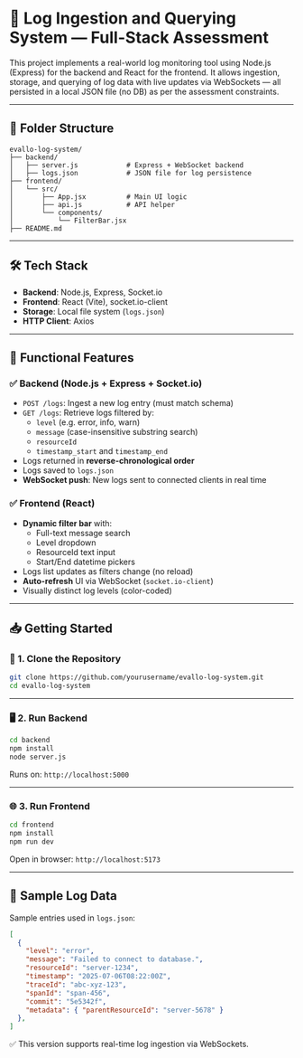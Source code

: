 
# 🚀 Log Ingestion and Querying System — Full-Stack Assessment

This project implements a real-world log monitoring tool using Node.js (Express) for the backend and React for the frontend. It allows ingestion, storage, and querying of log data with live updates via WebSockets — all persisted in a local JSON file (no DB) as per the assessment constraints.

---

## 📁 Folder Structure

```
evallo-log-system/
├── backend/
│   ├── server.js            # Express + WebSocket backend
│   ├── logs.json            # JSON file for log persistence
├── frontend/
│   └── src/
│       ├── App.jsx          # Main UI logic
│       ├── api.js           # API helper
│       └── components/
│           └── FilterBar.jsx
├── README.md
```

---

## 🛠 Tech Stack

- **Backend**: Node.js, Express, Socket.io
- **Frontend**: React (Vite), socket.io-client
- **Storage**: Local file system (`logs.json`)
- **HTTP Client**: Axios

---

## 🧪 Functional Features

### ✅ Backend (Node.js + Express + Socket.io)

- `POST /logs`: Ingest a new log entry (must match schema)
- `GET /logs`: Retrieve logs filtered by:
  - `level` (e.g. error, info, warn)
  - `message` (case-insensitive substring search)
  - `resourceId`
  - `timestamp_start` and `timestamp_end`
- Logs returned in **reverse-chronological order**
- Logs saved to `logs.json`
- **WebSocket push**: New logs sent to connected clients in real time

### ✅ Frontend (React)

- **Dynamic filter bar** with:
  - Full-text message search
  - Level dropdown
  - ResourceId text input
  - Start/End datetime pickers
- Logs list updates as filters change (no reload)
- **Auto-refresh** UI via WebSocket (`socket.io-client`)
- Visually distinct log levels (color-coded)

---

## 📥 Getting Started

### 🔧 1. Clone the Repository

```bash
git clone https://github.com/yourusername/evallo-log-system.git
cd evallo-log-system
```

---

### 🖥️ 2. Run Backend

```bash
cd backend
npm install
node server.js
```

Runs on: `http://localhost:5000`

---

### 🌐 3. Run Frontend

```bash
cd frontend
npm install
npm run dev
```

Open in browser: `http://localhost:5173`

---

## 📂 Sample Log Data

Sample entries used in `logs.json`:

```json
[
  {
    "level": "error",
    "message": "Failed to connect to database.",
    "resourceId": "server-1234",
    "timestamp": "2025-07-06T08:22:00Z",
    "traceId": "abc-xyz-123",
    "spanId": "span-456",
    "commit": "5e5342f",
    "metadata": { "parentResourceId": "server-5678" }
  },
]
```


✅ This version supports real-time log ingestion via WebSockets.
